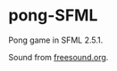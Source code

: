 # pong-SFML

Pong game in SFML 2.5.1.

Sound from [freesound.org](https://freesound.org/people/NoiseCollector/sounds/4359/).